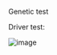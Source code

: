 Genetic test




Driver test:

![image](https://user-images.githubusercontent.com/82044329/221456233-e659d07c-041b-497e-93b1-9cc312bc1e56.png)
